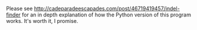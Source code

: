 Please see http://cadeparadeescapades.com/post/46719419457/indel-finder for an in depth explanation of how the Python version of this program works. It's worth it, I promise.